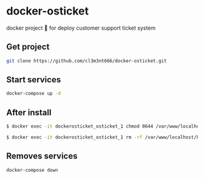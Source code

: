 # docker-osticket

docker project 🐳 for deploy customer support ticket system

## Get project


```bash
git clone https://github.com/cl3m3nt666/docker-osticket.git
```

## Start services

```bash
docker-compose up -d
```

## After install

```bash
$ docker exec -it dockerosticket_osticket_1 chmod 0644 /var/www/localhost/htdocs/include/ost-config.php

$ docker exec -it dockerosticket_osticket_1 rm -rf /var/www/localhost/htdocs/setup
```

## Removes services

```bash
docker-compose down
```
